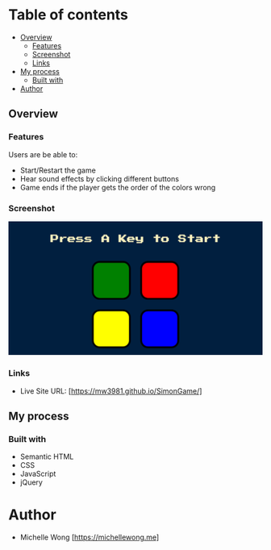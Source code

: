 # Table of contents

- [Overview](#overview)
  - [Features](#features)
  - [Screenshot](#screenshot)
  - [Links](#links)
- [My process](#my-process)
  - [Built with](#built-with)
- [Author](#author)

## Overview

### Features

Users are be able to:

- Start/Restart the game
- Hear sound effects by clicking different buttons
- Game ends if the player gets the order of the colors wrong

### Screenshot

![](simon-game.png)

### Links

- Live Site URL: [https://mw3981.github.io/SimonGame/]

## My process

### Built with

- Semantic HTML
- CSS
- JavaScript
- jQuery

# Author

- Michelle Wong [https://michellewong.me]
